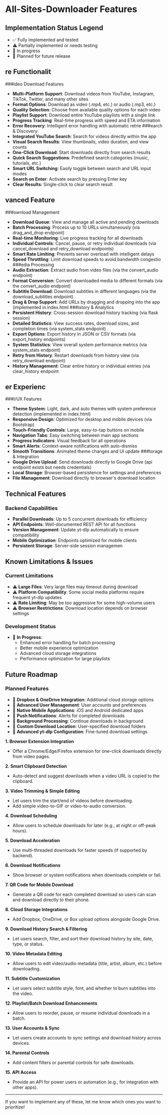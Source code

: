 # All-Sites-Downloader Features

## Implementation Status Legend
- ✅ Fully implemented and tested
- ⚠️ Partially implemented or needs testing
- 🔄 In progress
- 📅 Planned for future release

## re Functionalit
###ideo Download Features
- **Multi-Platform Support**: Download videos from YouTube, Instagram, TikTok, Twitter, and many other sites
- **Format Options**: Download as video (.mp4, etc.) or audio (.mp3, etc.)
- **Quality Selection**: Choose from available quality options for each video
- **Playlist Support**: Download entire YouTube playlists with a single link
- **Progress Tracking**: Real-time progress with speed and ETA information
- **Error Recovery**: Intelligent error handling with automatic retrie
###earch & Discovery
- **Integrated YouTube Search**: Search for videos directly within the app
- **Visual Search Results**: View thumbnails, video duration, and view counts
- **One-Click Download**: Start downloads directly from search results
- **Quick Search Suggestions**: Predefined search categories (music, tutorials, etc.)
- **Smart URL Switching**: Easily toggle between search and URL input modes
- **Search on Enter**: Activate search by pressing Enter key
- **Clear Results**: Single-click to clear search result
## vanced Feature
###ownload Management
- **Download Queue**: View and manage all active and pending downloads
- **Batch Processing**: Process up to 10 URLs simultaneously (via drag_and_drop endpoint)
- **Real-time Monitoring**: Live progress tracking for all downloads
- **Individual Controls**: Cancel, pause, or retry individual downloads (via cancel_download and retry_download endpoints)
- **Smart Rate Limiting**: Prevents server overload with intelligent delays
- **Speed Throttling**: Limit download speeds to avoid bandwidth congestio
###edia Processing
- **Audio Extraction**: Extract audio from video files (via the convert_audio endpoint)
- **Format Conversion**: Convert downloaded media to different formats (via the convert_audio endpoint)
- **Subtitle Download**: Download subtitles in different languages (via the download_subtitles endpoint)
- **Drag & Drop Support**: Add URLs by dragging and dropping into the app (implemented in index.html
###istory & Analytics
- **Persistent History**: Cross-session download history tracking (via flask session)
- **Detailed Statistics**: View success rates, download sizes, and completion times (via system_stats endpoint)
- **Export Options**: Export history in JSON or CSV formats (via export_history endpoints)
- **System Statistics**: View overall system performance metrics (via system_stats endpoint)
- **Retry from History**: Restart downloads from history view (via retry_download endpoint)
- **History Management**: Clear entire history or individual entries (via clear_history endpoint
## er Experienc
###I/UX Features
- **Theme System**: Light, dark, and auto themes with system preference detection (implemented in index.html)
- **Responsive Design**: Optimized for desktop and mobile devices (via Bootstrap)
- **Touch-Friendly Controls**: Large, easy-to-tap buttons on mobile
- **Navigation Tabs**: Easy switching between main app sections
- **Progress Indicators**: Visual feedback for all operations
- **Smart Alerts**: Context-aware notifications with auto-dismiss
- **Smooth Transitions**: Animated theme changes and UI update
###torage & Integration
- **Google Drive Upload**: Send downloads directly to Google Drive (api endpoint exists but needs credentials)
- **Local Storage**: Browser-based persistence for settings and preferences
- **File Management**: Download directly to browser's download location

## Technical Features

### Backend Capabilities
- **Parallel Downloads**: Up to 5 concurrent downloads for efficiency
- **API Endpoints**: Well-documented REST API for all functions
- **Version Management**: Update yt-dlp automatically to ensure compatibility
- **Mobile Optimization**: Endpoints optimized for mobile clients
- **Persistent Storage**: Server-side session managemen
## Known Limitations & Issues

### Current Limitations
- ⚠️ **Large Files**: Very large files may timeout during download
- ⚠️ **Platform Compatibility**: Some social media platforms require frequent yt-dlp updates
- ⚠️ **Rate Limiting**: May be too aggressive for some high-volume users
- ⚠️ **Browser Restrictions**: Download location depends on browser settings

### Development Status
- 🔄 **In Progress**:
  - Enhanced error handling for batch processing
  - Better mobile experience optimization
  - Advanced cloud storage integrations
  - Performance optimization for large playlists

## Future Roadmap

### Planned Features
- 📅 **Dropbox & OneDrive Integration**: Additional cloud storage options
- 📅 **Advanced User Management**: User accounts and preferences
- 📅 **Native Mobile Applications**: iOS and Android dedicated apps
- 📅 **Push Notifications**: Alerts for completed downloads
- 📅 **Background Processing**: Continue downloads in background
- 📅 **Custom Download Location**: User-specified download folders
- 📅 **Advanced yt-dlp Configuration**: Fine-tuned download settings

**1. Browser Extension Integration**
- Offer a Chrome/Edge/Firefox extension for one-click downloads directly from video pages.

**2. Smart Clipboard Detection**
- Auto-detect and suggest downloads when a video URL is copied to the clipboard.

**3. Video Trimming & Simple Editing**
- Let users trim the start/end of videos before downloading.
- Add simple video-to-GIF or video-to-audio conversion.

**4. Download Scheduling**
- Allow users to schedule downloads for later (e.g., at night or off-peak hours).

**5. Download Acceleration**
- Use multi-threaded downloads for faster speeds (if supported by backend).

**6. Download Notifications**
- Show browser or system notifications when downloads complete or fail.

**7. QR Code for Mobile Download**
- Generate a QR code for each completed download so users can scan and download directly to their phone.

**8. Cloud Storage Integrations**
- Add Dropbox, OneDrive, or Box upload options alongside Google Drive.

**9. Download History Search & Filtering**
- Let users search, filter, and sort their download history by site, date, type, or status.

**10. Video Metadata Editing**
- Allow users to edit video/audio metadata (title, artist, album, etc.) before downloading.

**11. Subtitle Customization**
- Let users select subtitle style, font, and whether to burn subtitles into the video.

**12. Playlist/Batch Download Enhancements**
- Allow users to reorder, pause, or resume individual downloads in a batch.

**13. User Accounts & Sync**
- Let users create accounts to sync settings and download history across devices.

**14. Parental Controls**
- Add content filters or parental controls for safe downloads.

**15. API Access**
- Provide an API for power users or automation (e.g., for integration with other apps).

---

If you want to implement any of these, let me know which ones you want to prioritize!